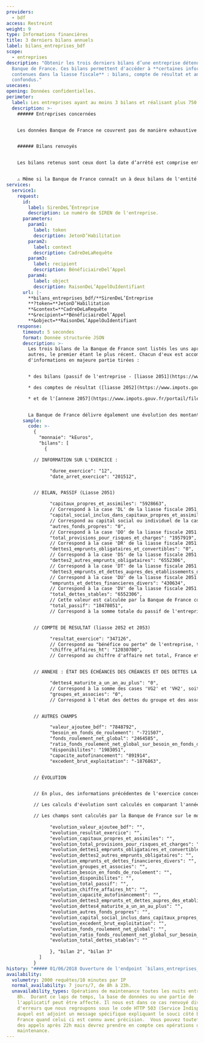 ```yaml
---
providers:
  - bdf
access: Restreint
weight: 9
type: Informations financières
title: 3 derniers bilans annuels
label: bilans_entreprises_bdf
scope:
  - entreprises
description: "Obtenir les trois derniers bilans d’une entreprise détenus par la
  Banque de France. Ces bilans permettent d'accéder à **certaines informations
  contenues dans la liasse fiscale** : bilans, compte de résultat et annexes
  confondus."
usecases:
opening: Données confidentielles.
perimeter:
  label: Les entreprises ayant au moins 3 bilans et réalisant plus 750 000€ de CA.
  description: >-
    ###### Entreprises concernées


    Les données Banque de France ne couvrent pas de manière exhaustive tous les SIREN. Notamment, seules les entreprises réalisant un chiffre d'affaire supérieur à 750 000 euros et ayant *a minima* trois bilans sont disponibles. 


    ###### Bilans renvoyés


    Les bilans retenus sont ceux dont la date d’arrêté est comprise entre le mois en cours \[MM/AAAA], et 4 ans en arrière \[MM+1/AAAA-4]. <br> *Par exemple pour un appel le 17 janvier 2020, les bilans retenus ont une date d'arrêt comprise entre le 1er février 2016 et le 17 janvier 2020.*


    ⚠️ Même si la Banque de France connaît un à deux bilans de l'entité appelée mais pas les trois derniers, aucune données sera transmise et l'erreur 404 sera renvoyée.
services:
  service1:
    request:
      id:
        label: SirenDeL’Entreprise
        description: Le numéro de SIREN de l'entreprise.
      parameters:
        param1:
          label: token
          description: JetonD’Habilitation
        param2:
          label: context
          description: CadreDeLaRequête
        param3:
          label: recipient
          description: BénéficiaireDel’Appel
        param4:
          label: object
          description: RaisonDeL’AppelOuIdentifiant
      url: |-
        **bilans_entreprises_bdf/**SirenDeL’Entreprise
        **?token=**JetonD’Habilitation
        **&context=**CadreDeLaRequête
        **&recipient=**BénéficiaireDel’Appel
        **&object=**RaisonDeL’AppelOuIdentifiant
    response:
      timeout: 5 secondes
      format: Donnée structurée JSON
      description: >-
        Les trois bilans de la Banque de France sont listés les uns après les
        autres, le premier étant le plus récent. Chacun d'eux est accompagné
        d'informations en majeure partie tirées : 


        * des bilans (passif de l'entreprise - [liasse 2051](https://www.impots.gouv.fr/portail/files/formulaires/2051-sd/2018/2051-sd_2146.pdf)) ; 

        * des comptes de résultat ([liasse 2052](https://www.impots.gouv.fr/portail/files/formulaires/2052-sd/2018/2052-sd_2117.pdf) et [liasse 2053](https://www.impots.gouv.fr/portail/files/formulaires/2053-sd/2018/2053-sd_2116.pdf)) ;

        * et de l'[annexe 2057](https://www.impots.gouv.fr/portail/files/formulaires/2057-sd/2018/2057-sd_2121.pdf) concernant l'état des échéances des créances et des dettes à la clôture de l'exercice.


        La Banque de France délivre également une évolution des montants de l'exercice concerné avec l'année N-1, quand les durées d'exercices sont identiques.
      sample:
        code: >-
          {
            "monnaie": "kEuros",
            "bilans": [
              {

          // INFORMATION SUR L'EXERCICE :

                "duree_exercice": "12",
                "date_arret_exercice": "201512",


          // BILAN, PASSIF (Liasse 2051)

                "capitaux_propres_et_assimiles": "5928663",
                // Correspond à la case 'DL' de la liasse fiscale 2051, soit le total des capitaux propres inscrits dans le passif.
                "capital_social_inclus_dans_capitaux_propres_et_assimiles": "3800000", 
                // Correspond au capital social ou individuel de la case 'DA' de la liasse fiscale 2051, ce montant est inclu dans la somme précédente 'capitaux_propres_et_assimilés'.
                "autres_fonds_propres": "0",
                // Correspond à la case 'DO' de la liasse fiscale 2051.
                "total_provisions_pour_risques_et_charges": "1957919",
                // Correspond à la case 'DR' de la liasse fiscale 2051.
                "dettes1_emprunts_obligataires_et_convertibles": "0",
                // Correspond à la case 'DS' de la liasse fiscale 2051.
                "dettes2_autres_emprunts_obligataires": "6552306",
                // Correspond à la case 'DT' de la liasse fiscale 2051.
                "dettes3_emprunts_et_dettes_aupres_des_etablissements_de_credit": "0",
                // Correspond à la case 'DU' de la liasse fiscale 2051.
                "emprunts_et_dettes_financieres_divers": "430634",
                // Correspond à la case 'DV' de la liasse fiscale 2051.
                "total_dettes_stables": "6552306",
                // Cette valeur est calculée par la Banque de France comme suit : 'dettes1_emprunts_obligataires_et_convertibles' + 'dettes2_autres_emprunts_obligataires' + 'dettes3_emprunts_et_dettes_aupres_des_etablissements_de_credit' - 'dettes4_maturite_a_un_an_au_plus'. Dans le cas ou un des termes du calcul ne serait pas renseigné, il est considéré comme ayant une valeur nulle pour le calcul.
                "total_passif": "18478051",
                // Correspond à la somme totale du passif de l'entreprise, soit ses capitaux propres, ses fonds propres, ses provisions pour risques et ses charges, ainsi que ses dettes (case 'EE' de la liasse fiscale 2051).


          // COMPTE DE RESULTAT (liasse 2052 et 2053)

                "resultat_exercice": "347126",
                // Correspond au "bénéfice ou perte" de l'entreprise, total des produits - total des charges (case 'HN' de la liasse fiscale 2053).
                "chiffre_affaires_ht": "12030700",
                // Correspond au chiffre d'affaire net total, France et exportations & livraisons intercommunautaires (case 'FL' de la liasse fiscale 2052).


          // ANNEXE : ÉTAT DES ÉCHÉANCES DES CRÉANCES ET DES DETTES LA CLÔTURE DE L'EXERCICE (liasse fiscale 2057).

                "dettes4_maturite_a_un_an_au_plus": "0",
                // Correspond à la somme des cases 'VG2' et 'VH2', soit les emprunts et dettes auprès des établissements de crédit à un an au plus par rapport à l'exercice.
                "groupes_et_associes": "0",
                // Correspond à l'état des dettes du groupe et des associés, case 'VI' de la liasse fiscale 2057.


          // AUTRES CHAMPS

                "valeur_ajoutee_bdf": "7848792",
                "besoin_en_fonds_de_roulement": "-721507",
                "fonds_roulement_net_global": "2464585",
                "ratio_fonds_roulement_net_global_sur_besoin_en_fonds_de_roulement": "-",
                "disponibilites": "1983051",
                "capacite_autofinancement": "891914",
                "excedent_brut_exploitation": "-1876863",


          // ÉVOLUTION


          // En plus, des informations précédentes de l'exercice concerné, la Banque de France renvoit également des données d'évolution par rapport à l'année précédente. 

          // Les calculs d'évolution sont calculés en comparant l'année N par rapport à l'année N-1. Ces montants ne sont fournis que si les liasses fiscales N et N-1 ont la même durée d'exercice.

          // Les champs sont calculés par la Banque de France sur le mode suivant : (valeur à date N - valeur à date N-1) * 100 / valeur absolue (valeur à date N-1).    
                
                "evolution_valeur_ajoutee_bdf": "",
                "evolution_resultat_exercice": "",
                "evolution_capitaux_propres_et_assimiles": "",
                "evolution_total_provisions_pour_risques_et_charges": "",
                "evolution_dettes1_emprunts_obligataires_et_convertibles": "",
                "evolution_dettes2_autres_emprunts_obligataires": "",
                "evolution_emprunts_et_dettes_financieres_divers": "",
                "evolution_groupes_et_associes": "",
                "evolution_besoin_en_fonds_de_roulement": "",
                "evolution_disponibilites": "",
                "evolution_total_passif": "",
                "evolution_chiffre_affaires_ht": "",
                "evolution_capacite_autofinancement": "",
                "evolution_dettes3_emprunts_et_dettes_aupres_des_etablissements_de_credit": "",
                "evolution_dettes4_maturite_a_un_an_au_plus": "",
                "evolution_autres_fonds_propres": "",
                "evolution_capital_social_inclus_dans_capitaux_propres_et_assimiles": "",
                "evolution_excedent_brut_exploitation": "",
                "evolution_fonds_roulement_net_global": "",
                "evolution_ratio_fonds_roulement_net_global_sur_besoin_en_fonds_de_roulement": "",
                "evolution_total_dettes_stables": ""
                
                }, "bilan 2", "bilan 3"
            ]
          }
history: "##### 01/06/2018 Ouverture de l'endpoint `bilans_entreprises_bdf`"
availability:
  volumetry: 2000 requêtes/10 minutes par IP
  normal_availability: 7 jours/7, de 8h à 23h.
  unavailability_types: Opérations de maintenance toutes les nuits entre 23h et
    8h.  Durant ce laps de temps, la base de données ou une partie de
    l'applicatif peut être affecté. Il nous est dans ce cas renvoyé divers codes
    d'erreurs que nous regroupons sous le code HTTP 503 (Service Indisponible)
    auquel est adjoint un message spécifique expliquant le souci côté Banque De
    France quand celui ci est connu avec précision.  Vous pouvez toutefois faire
    des appels après 22h mais devrez prendre en compte ces opérations de
    maintenance.
---
```

